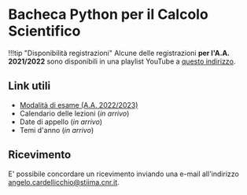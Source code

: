 # Bacheca Python per il Calcolo Scientifico

!!!tip "Disponibilità registrazioni"
    Alcune delle registrazioni **per l'A.A. 2021/2022** sono disponibili in una playlist YouTube a [questo indirizzo](https://www.youtube.com/playlist?list=PLXF97BkFa4HBqRGCvlIjmcqMDN0VPdFcS).

## Link utili

* [Modalità di esame (A.A. 2022/2023)](exams.md)
* Calendario delle lezioni (*in arrivo*)
* Date di appello (*in arrivo*)
* Temi d'anno (*in arrivo*)

## Ricevimento

E' possibile concordare un ricevimento inviando una e-mail all'indirizzo [angelo.cardellicchio@stiima.cnr.it](mailto:angelo.cardellicchio@stiima.cnr.it).

<!-- ## Date di appello

Per informazioni sugli appelli, consultare la [bacheca](advices.md).

## Temi d'anno

Per informazioni sui temi d'anno, consultare la [pagina apposita](projects.md).

## Slides proiettate a lezione

L'elenco delle slides proiettate a lezione è disponibile a [questo indirizzo](../../material/slides/pcs/index.md).

## Calendario delle lezioni

Il calendario delle lezioni è disponibile a [questo link](https://www.dm.uniba.it/didattica/competenze-trasversali/2021-22-laboratorio-matematico-informatico-ii/orario-python.pdf). -->

